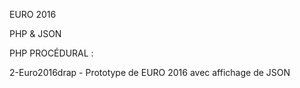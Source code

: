 

EURO 2016

PHP & JSON

PHP PROCÉDURAL :



2-Euro2016drap - Prototype de EURO 2016 avec affichage de JSON



